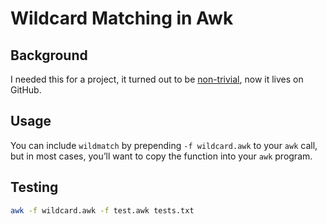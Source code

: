 # Wildcard Matching in Awk

## Background

I needed this for a project, it turned out to be [non-trivial][1], now it lives
on GitHub.

## Usage

You can include `wildmatch` by prepending `-f wildcard.awk` to your `awk` call,
but in most cases, you’ll want to copy the function into your `awk` program.

## Testing

``` sh
awk -f wildcard.awk -f test.awk tests.txt
```

[1]: https://en.wikipedia.org/wiki/Matching_wildcards
